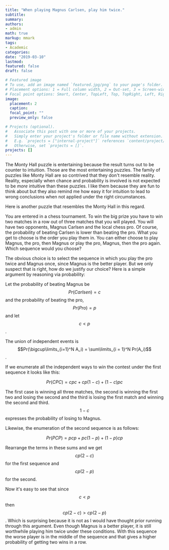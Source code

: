 ```yaml
---
title: "When playing Magnus Carlsen, play him twice."
subtitle: 
summary: 
authors:
- admin
math: true
markup: mmark
tags:
- Academic
categories:
date: "2019-03-10"
lastmod:
featured: false
draft: false

# Featured image
# To use, add an image named `featured.jpg/png` to your page's folder.
# Placement options: 1 = Full column width, 2 = Out-set, 3 = Screen-width
# Focal point options: Smart, Center, TopLeft, Top, TopRight, Left, Right, BottomLeft, Bottom, BottomRight
image:
  placement: 2
  caption:
  focal_point: ""
  preview_only: false

# Projects (optional).
#   Associate this post with one or more of your projects.
#   Simply enter your project's folder or file name without extension.
#   E.g. `projects = ["internal-project"]` references `content/project/deep-learning/index.md`.
#   Otherwise, set `projects = []`.
projects: []
---
```


The Monty Hall puzzle is entertaining because the result turns out to be counter to intuition. Those are the most entertaining puzzles. The family of puzzles like Monty Hall are so contrived that they don't resemble reality. Reality, especially when chance and probability is involved is not expected to be _more_ intuitive than these puzzles. I like them because they are fun to think about but they also remind me how easy it for intuition to lead to wrong conclusions when not applied under the right circumstances.

Here is another puzzle that resembles the Monty Hall in this regard.

You are entered in a chess tournament. To win the big prize you have to win two matches in a row out of three matches that you will played. You will have two opponents, Magnus Carlsen and the local chess pro. Of course, the probability of beating Carlsen is lower than beating the pro. What you get to choose is the order you play them in. You can either choose to play Magnus, the pro, then Magnus or play the pro, Magnus, then the pro again. Which sequence would you choose?

The obvious choice is to select the sequence in which you play the pro twice and Magnus once, since Magnus is the better player. But we only suspect that is right, how do we justify our choice? Here is a simple argument by reasoning via probability: 

Let the probability of beating Magnus be $$Pr(Carlsen) = c$$ and the probability of beating the pro, $$Pr(Pro) = p$$ and let $$c < p$$.

The union of independent events is $$Pr(\bigcup\limits_{i=1}^N A_i) = \sum\limits_{i = 1}^N Pr(A_i)$$.

If we enumerate all the independent ways to win the contest under the first sequence it looks like this:

$$Pr(CPC) = cpc + cp(1 - c) + (1-c)pc$$

The first case is winning all three matches, the second is winning the first two and losing the second and the third is losing the first match and winning the second and third. $$1 - c$$ expresses the probability of losing to Magnus.

Likewise, the enumeration of the second sequence is as follows:

$$Pr(PCP) = pcp + pc(1 - p) + (1 - p)cp$$

Rearrange the terms in these sums and we get $$cp(2 - c)$$ for the first sequence and $$cp(2 - p)$$ for the second.

Now it's easy to see that since $$c < p$$ then $$cp(2 - c) > cp(2 - p)$$. Which is surprising because it is not as I would have thought prior running through this argument. Even though Magnus is a better player, it is still worthwhile playing him twice under these conditions. With this sequence the worse player is in the middle of the sequence and that gives a higher probability of getting two wins in a row.
